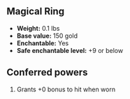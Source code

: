 ## Magical Ring
- **Weight:** 0.1 lbs
- **Base value:** 150 gold
- **Enchantable:** Yes
- **Safe enchantable level:** +9 or below
## Conferred powers
1. Grants +0 bonus to hit when worn
